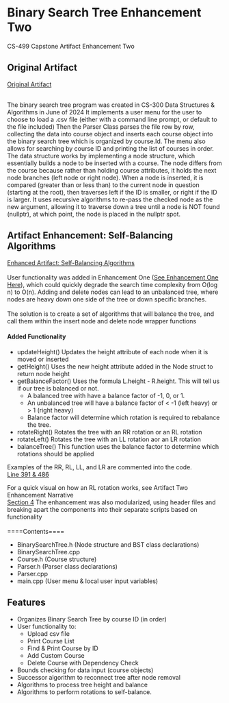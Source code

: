 # Binary Search Tree Enhancement Two
CS-499 Capstone Artifact Enhancement Two

## Original Artifact
[Original Artifact](https://github.com/AnthonyBaratti/EnhancementTwo/tree/main/BinarySearchTree)<br><br>

The binary search tree program was created in CS-300 Data Structures & Algorithms in June of 2024
It implements a user menu for the user to choose to load a .csv file (either with a command line prompt, or default to the file included)
Then the Parser Class parses the file row by row, collecting the data into course object and inserts each course object into the binary search tree which is organized by course.Id. The menu also allows for searching by course ID and printing the list of courses in order. The data structure works by implementing a node structure, which essentially builds a node to be inserted with a course. The node differs from the course because rather than holding course attributes, it holds the next node branches (left node or right node). When a node is inserted, it is compared (greater than or less than) to the current node in question (starting at the root), then traverses left if the ID is smaller, or right if the ID is larger. It uses recursive algorithms to re-pass the checked node as the new argument, allowing it to traverse down a tree until a node is NOT found (nullptr), at which point, the node is placed in the nullptr spot.

## Artifact Enhancement: Self-Balancing Algorithms
[Enhanced Artifact: Self-Balancing Algorithms](https://github.com/AnthonyBaratti/EnhancementTwo/tree/main/BinarySearchTreeEnhancementTwo)<br> <br>
User functionality was added in Enhancement One ([See Enhancement One Here](https://github.com/AnthonyBaratti/EnhancementOne)), which could quickly degrade the search time complexity from O(log n) to O(n). Adding and delete nodes can lead to an unbalanced tree, where nodes are heavy down one side of the tree or down specific branches. <br><br>
The solution is to create a set of algorithms that will balance the tree, and call them within the insert node and delete node wrapper functions <br>
#### Added Functionality
- updateHeight() Updates the height attribute of each node when it is moved or inserted
- getHeight() Uses the new height attribute added in the Node struct to return node height
- getBalanceFactor() Uses the formula L.height - R.height. This will tell us if our tree is balanced or not.
   - A balanced tree with have a balance factor of -1, 0, or 1.
   - An unbalanced tree will have a balance factor of < -1 (left heavy) or > 1 (right heavy)
   - Balance factor will determine which rotation is required to rebalance the tree.
- rotateRight() Rotates the tree with an RR rotation or an RL rotation
- rotateLeft() Rotates the tree with an LL rotation aor an LR rotation
- balanceTree() This function uses the balance factor to determine which rotations should be applied

Examples of the RR, RL, LL, and LR are commented into the code.  
[Line 391 & 486](https://github.com/AnthonyBaratti/EnhancementTwo/blob/main/BinarySearchTreeEnhancementTwo/BinarySearchTree.cpp)

For a quick visual on how an RL rotation works, see Artifact Two Enhancement Narrative  
[Section 4](https://github.com/AnthonyBaratti/EnhancementTwo/blob/main/Artifact%20Two%20Enhancement%20Narrative.pdf)
The enhancement was also modularized, using header files and breaking apart the components into their separate scripts based on functionality <br> <br>
====Contents==== <br>

- BinarySearchTree.h (Node structure and BST class declarations)
- BinarySearchTree.cpp
- Course.h (Course structure)
- Parser.h (Parser class declarations)
- Parser.cpp
- main.cpp (User menu & local user input variables)


## Features
- Organizes Binary Search Tree by course ID (in order)
- User functionality to:
  - Upload csv file
  - Print Course List
  - Find & Print Course by ID
  - Add Custom Course
  - Delete Course with Dependency Check
- Bounds checking for data input (course objects)
- Successor algorithm to reconnect tree after node removal
- Algorithms to process tree height and balance
- Algorithms to perform rotations to self-balance.
